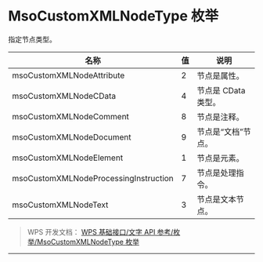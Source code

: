 # MsoCustomXMLNodeType 枚举

指定节点类型。

| 名称                                  | 值  | 说明                |
|---------------------------------------|-----|---------------------|
| msoCustomXMLNodeAttribute             | 2   | 节点是属性。        |
| msoCustomXMLNodeCData                 | 4   | 节点是 CData 类型。 |
| msoCustomXMLNodeComment               | 8   | 节点是注释。        |
| msoCustomXMLNodeDocument              | 9   | 节点是“文档”节点。  |
| msoCustomXMLNodeElement               | 1   | 节点是元素。        |
| msoCustomXMLNodeProcessingInstruction | 7   | 节点是处理指令。    |
| msoCustomXMLNodeText                  | 3   | 节点是文本节点。    |

> WPS 开发文档： [WPS 基础接口/文字 API 参考/枚举/MsoCustomXMLNodeType 枚举](https://qn.cache.wpscdn.cn/encs/doc/office_v19/topics/WPS%20%E5%9F%BA%E7%A1%80%E6%8E%A5%E5%8F%A3/%E6%96%87%E5%AD%97%20API%20%E5%8F%82%E8%80%83/%E6%9E%9A%E4%B8%BE/MsoCustomXMLNodeType%20%E6%9E%9A%E4%B8%BE.html)

------------------------------------------------------------------------
